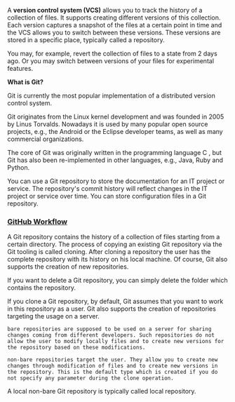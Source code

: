 

A **version control system (VCS)** allows you to track the history of a collection of files. It supports creating different versions of this collection. Each version captures a snapshot of the files at a certain point in time and the VCS allows you to switch between these versions. These versions are stored in a specific place, typically called a repository.

You may, for example, revert the collection of files to a state from 2 days ago. Or you may switch between versions of your files for experimental features.

**What is Git?**

Git is currently the most popular implementation of a distributed version control system.

Git originates from the Linux kernel development and was founded in 2005 by Linus Torvalds. Nowadays it is used by many popular open source projects, e.g., the Android or the Eclipse developer teams, as well as many commercial organizations.

The core of Git was originally written in the programming language C , but Git has also been re-implemented in other languages, e.g., Java, Ruby and Python.

You can use a Git repository to store the documentation for an IT project or service. The repository's commit history will reflect changes in the IT project or service over time. You can store configuration files in a Git repository.

### [GitHub Workflow](https://github.com/mohan08p/GitHubBasics/blob/master/images/800px-Git_workflow.png)

A Git repository contains the history of a collection of files starting from a certain directory. The process of copying an existing Git repository via the Git tooling is called cloning. After cloning a repository the user has the complete repository with its history on his local machine. Of course, Git also supports the creation of new repositories.

If you want to delete a Git repository, you can simply delete the folder which contains the repository.

If you clone a Git repository, by default, Git assumes that you want to work in this repository as a user. Git also supports the creation of repositories targeting the usage on a server.

    bare repositories are supposed to be used on a server for sharing changes coming from different developers. Such repositories do not allow the user to modify locally files and to create new versions for the repository based on these modifications.

    non-bare repositories target the user. They allow you to create new changes through modification of files and to create new versions in the repository. This is the default type which is created if you do not specify any parameter during the clone operation.

A local non-bare Git repository is typically called local repository.

